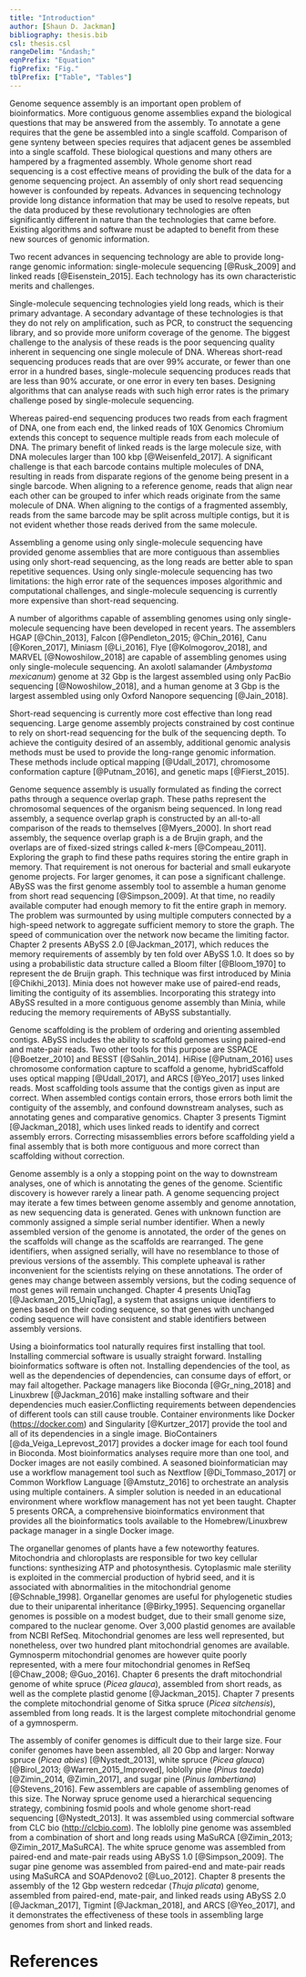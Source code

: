 ```yaml
---
title: "Introduction"
author: [Shaun D. Jackman]
bibliography: thesis.bib
csl: thesis.csl
rangeDelim: "&ndash;"
eqnPrefix: "Equation"
figPrefix: "Fig."
tblPrefix: ["Table", "Tables"]
---
```


Genome sequence assembly is an important open problem of bioinformatics. More contiguous genome assemblies expand the biological questions that may be answered from the assembly. To annotate a gene requires that the gene be assembled into a single scaffold. Comparison of gene synteny between species requires that adjacent genes be assembled into a single scaffold. These biological questions and many others are hampered by a fragmented assembly. Whole genome short read sequencing is a cost effective means of providing the bulk of the data for a genome sequencing project. An assembly of only short read sequencing however is confounded by repeats. Advances in sequencing technology provide long distance information that may be used to resolve repeats, but the data produced by these revolutionary technologies are often significantly different in nature than the technologies that came before. Existing algorithms and software must be adapted to benefit from these new sources of genomic information.

Two recent advances in sequencing technology are able to provide long-range genomic information: single-molecule sequencing [@Rusk_2009] and linked reads [@Eisenstein_2015]. Each technology has its own characteristic merits and challenges.

Single-molecule sequencing technologies yield long reads, which is their primary advantage. A secondary advantage of these technologies is that they do not rely on amplification, such as PCR, to construct the sequencing library, and so provide more uniform coverage of the genome. The biggest challenge to the analysis of these reads is the poor sequencing quality inherent in sequencing one single molecule of DNA. Whereas short-read sequencing produces reads that are over 99% accurate, or fewer than one error in a hundred bases, single-molecule sequencing produces reads that are less than 90% accurate, or one error in every ten bases. Designing algorithms that can analyse reads with such high error rates is the primary challenge posed by single-molecule sequencing.

Whereas paired-end sequencing produces two reads from each fragment of DNA, one from each end, the linked reads of 10X Genomics Chromium extends this concept to sequence multiple reads from each molecule of DNA. The primary benefit of linked reads is the large molecule size, with DNA molecules larger than 100 kbp [@Weisenfeld_2017]. A significant challenge is that each barcode contains multiple molecules of DNA, resulting in reads from disparate regions of the genome being present in a single barcode. When aligning to a reference genome, reads that align near each other can be grouped to infer which reads originate from the same molecule of DNA. When aligning to the contigs of a fragmented assembly, reads from the same barcode may be split across multiple contigs, but it is not evident whether those reads derived from the same molecule.

Assembling a genome using only single-molecule sequencing have provided genome assemblies that are more contiguous than assemblies using only short-read sequencing, as the long reads are better able to span repetitive sequences. Using only single-molecule sequencing has two limitations: the high error rate of the sequences imposes algorithmic and computational challenges, and single-molecule sequencing is currently more expensive than short-read sequencing.

A number of algorithms capable of assembling genomes using only single-molecule sequencing have been developed in recent years. The assemblers HGAP [@Chin_2013], Falcon [@Pendleton_2015; @Chin_2016], Canu [@Koren_2017], Miniasm [@Li_2016], Flye [@Kolmogorov_2018], and MARVEL [@Nowoshilow_2018] are capable of assembling genomes using only single-molecule sequencing. An axolotl salamander (*Ambystoma mexicanum*) genome at 32 Gbp is the largest assembled using only PacBio sequencing [@Nowoshilow_2018], and a human genome at 3 Gbp is the largest assembled using only Oxford Nanopore sequencing [@Jain_2018].

Short-read sequencing is currently more cost effective than long read sequencing. Large genome assembly projects constrained by cost continue to rely on short-read sequencing for the bulk of the sequencing depth. To achieve the contiguity desired of an assembly, additional genomic analysis methods must be used to provide the long-range genomic information. These methods include optical mapping [@Udall_2017], chromosome conformation capture [@Putnam_2016], and genetic maps [@Fierst_2015].

Genome sequence assembly is usually formulated as finding the correct paths through a sequence overlap graph. These paths represent the chromosomal sequences of the organism being sequenced. In long read assembly, a sequence overlap graph is constructed by an all-to-all comparison of the reads to themselves [@Myers_2000]. In short read assembly, the sequence overlap graph is a de Brujin graph, and the overlaps are of fixed-sized strings called *k*-mers [@Compeau_2011]. Exploring the graph to find these paths requires storing the entire graph in memory. That requirement is not onerous for bacterial and small eukaryote genome projects. For larger genomes, it can pose a significant challenge. ABySS was the first genome assembly tool to assemble a human genome from short read sequencing [@Simpson_2009]. At that time, no readily available computer had enough memory to fit the entire graph in memory. The problem was surmounted by using multiple computers connected by a high-speed network to aggregate sufficient memory to store the graph. The speed of communication over the network now became the limiting factor. Chapter 2 presents ABySS 2.0 [@Jackman_2017], which reduces the memory requirements of assembly by ten fold over ABySS 1.0. It does so by using a probabilistic data structure called a Bloom filter [@Bloom_1970] to represent the de Bruijn graph. This technique was first introduced by Minia [@Chikhi_2013]. Minia does not however make use of paired-end reads, limiting the contiguity of its assemblies. Incorporating this strategy into ABySS resulted in a more contiguous genome assembly than Minia, while reducing the memory requirements of ABySS substantially.

Genome scaffolding is the problem of ordering and orienting assembled contigs. ABySS includes the ability to scaffold genomes using paired-end and mate-pair reads. Two other tools for this purpose are SSPACE [@Boetzer_2010] and BESST [@Sahlin_2014]. HiRise [@Putnam_2016] uses chromosome conformation capture to scaffold a genome, hybridScaffold uses optical mapping [@Udall_2017], and ARCS [@Yeo_2017] uses linked reads. Most scaffolding tools assume that the contigs given as input are correct. When assembled contigs contain errors, those errors both limit the contiguity of the assembly, and confound downstream analyses, such as annotating genes and comparative genomics. Chapter 3 presents Tigmint [@Jackman_2018], which uses linked reads to identify and correct assembly errors. Correcting misassemblies errors before scaffolding yield a final assembly that is both more contiguous and more correct than scaffolding without correction.

Genome assembly is a only a stopping point on the way to downstream analyses, one of which is annotating the genes of the genome. Scientific discovery is however rarely a linear path. A genome sequencing project may iterate a few times between genome assembly and genome annotation, as new sequencing data is generated. Genes with unknown function are commonly assigned a simple serial number identifier. When a newly assembled version of the genome is annotated, the order of the genes on the scaffolds will change as the scaffolds are rearranged. The gene identifiers, when assigned serially, will have no resemblance to those of previous versions of the assembly. This complete upheaval is rather inconvenient for the scientists relying on these annotations. The order of genes may change between assembly versions, but the coding sequence of most genes will remain unchanged. Chapter 4 presents UniqTag [@Jackman_2015_UniqTag], a system that assigns unique identifiers to genes based on their coding sequence, so that genes with unchanged coding sequence will have consistent and stable identifiers between assembly versions.

Using a bioinformatics tool naturally requires first installing that tool. Installing commercial software is usually straight forward. Installing bioinformatics software is often not. Installing dependencies of the tool, as well as the dependencies of dependencies, can consume days of effort, or may fail altogether. Package managers like Bioconda [@Gr_ning_2018] and Linuxbrew [@Jackman_2016] make installing software and their dependencies much easier.Conflicting requirements between dependencies of different tools can still cause trouble. Container environments like Docker (<https://docker.com>) and Singularity [@Kurtzer_2017] provide the tool and all of its dependencies in a single image. BioContainers [@da_Veiga_Leprevost_2017] provides a docker image for each tool found in Bioconda. Most bioinformatics analyses require more than one tool, and Docker images are not easily combined. A seasoned bioinformatician may use a workflow management tool such as Nextflow [@Di_Tommaso_2017] or Common Workflow Language [@Amstutz_2016] to orchestrate an analysis using multiple containers. A simpler solution is needed in an educational environment where workflow management has not yet been taught. Chapter 5 presents ORCA, a comprehensive bioinformatics environment that provides all the bioinformatics tools available to the Homebrew/Linuxbrew package manager in a single Docker image.

The organellar genomes of plants have a few noteworthy features. Mitochondria and chloroplasts are responsible for two key cellular functions: synthesizing ATP and photosynthesis. Cytoplasmic male sterility is exploited in the commercial production of hybrid seed, and it is associated with abnormalities in the mitochondrial genome [@Schnable_1998]. Organellar genomes are useful for phylogenetic studies due to their uniparental inheritance [@Birky_1995]. Sequencing organellar genomes is possible on a modest budget, due to their small genome size, compared to the nuclear genome.
Over 3,000 plastid genomes are available from NCBI RefSeq. Mitochondrial genomes are less well represented, but nonetheless, over two hundred plant mitochondrial genomes are available. Gymnosperm mitochondrial genomes are however quite poorly represented, with a mere four mitochondrial genomes in RefSeq [@Chaw_2008; @Guo_2016]. Chapter 6 presents the draft mitochondrial genome of white spruce (*Picea glauca*), assembled from short reads, as well as the complete plastid genome [@Jackman_2015]. Chapter 7 presents the complete mitochondrial genome of Sitka spruce (*Picea sitchensis*), assembled from long reads. It is the largest complete mitochondrial genome of a gymnosperm.

The assembly of conifer genomes is difficult due to their large size. Four conifer genomes have been assembled, all 20 Gbp and larger: Norway spruce (*Picea abies*) [@Nystedt_2013], white spruce (*Picea glauca*) [@Birol_2013; @Warren_2015_Improved], loblolly pine (*Pinus taeda*) [@Zimin_2014, @Zimin_2017], and sugar pine (*Pinus lambertiana*) [@Stevens_2016]. Few assemblers are capable of assembling genomes of this size. The Norway spruce genome used a hierarchical sequencing strategy, combining fosmid pools and whole genome short-read sequencing [@Nystedt_2013]. It was assembled using commercial software from CLC bio (<http://clcbio.com>). The loblolly pine genome was assembled from a combination of short and long reads using MaSuRCA [@Zimin_2013; @Zimin_2017_MaSuRCA]. The white spruce genome was assembled from paired-end and mate-pair reads using ABySS 1.0 [@Simpson_2009]. The sugar pine genome was assembled from paired-end and mate-pair reads using MaSuRCA and SOAPdenovo2 [@Luo_2012]. Chapter 8 presents the assembly of the 12 Gbp western redcedar (*Thuja plicata*) genome, assembled from paired-end, mate-pair, and linked reads using ABySS 2.0 [@Jackman_2017], Tigmint [@Jackman_2018], and ARCS [@Yeo_2017], and it demonstrates the effectiveness of these tools in assembling large genomes from short and linked reads.

# References
